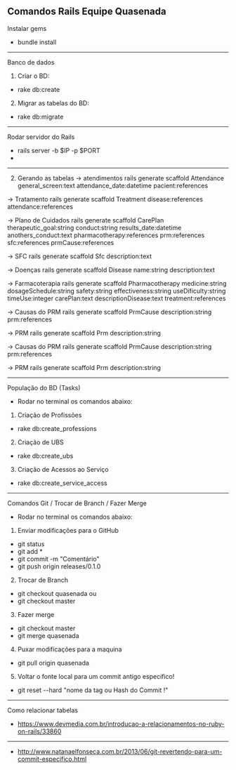 ## Comandos Rails Equipe Quasenada

Instalar gems
- bundle install

--------------------------------

Banco de dados
1. Criar o BD:
- rake db:create

2. Migrar as tabelas do BD:
- rake db:migrate

-------------------------------

Rodar servidor do Rails
- rails server -b $IP -p $PORT
- 

-----------------------------
2. Gerando as tabelas
-> atendimentos 
rails generate scaffold Attendance general_screen:text attendance_date:datetime pacient:references

-> Tratamento
rails generate scaffold Treatment disease:references attendance:references

-> Plano de Cuidados
rails generate scaffold CarePlan therapeutic_goal:string conduct:string results_date:datetime anothers_conduct:text pharmacotherapy:references prm:references sfc:references prmCause:references 

-> SFC
rails generate scaffold Sfc description:text

-> Doenças
rails generate scaffold Disease name:string description:text

-> Farmacoterapia
rails generate scaffold Pharmacotherapy medicine:string dosageSchedule:string safety:string effectiveness:string useDificulty:string timeUse:integer carePlan:text descriptionDisease:text treatment:references


-> Causas do PRM
rails generate scaffold PrmCause description:string prm:references

-> PRM
rails generate scaffold Prm description:string


-> Causas do PRM
rails generate scaffold PrmCause description:string prm:references

-> PRM
rails generate scaffold Prm description:string


----------------------------------------

População do BD (Tasks)

* Rodar no terminal os comandos abaixo:

1. Criação de Profissões
- rake db:create_professions

2. Criação de UBS
- rake db:create_ubs

3. Criação de Acessos ao Serviço
- rake db:create_service_access

----------------------------------------------

Comandos Git / Trocar de Branch / Fazer Merge

* Rodar no terminal os comandos abaixo:

1. Enviar modificações para o GitHub
- git status
- git add *
- git commit -m "Comentário"
- git push origin releases/0.1.0

2. Trocar de Branch
- git checkout quasenada
ou
- git checkout master

3. Fazer merge
- git checkout master
- git merge quasenada

4. Puxar modificações para a maquina
- git pull origin quasenada

5. Voltar o fonte local para um commit antigo especifico!
- git reset --hard "nome da tag ou Hash do Commit !"

----------------------------------------------------------------------------------

Como relacionar tabelas

- https://www.devmedia.com.br/introducao-a-relacionamentos-no-ruby-on-rails/33860

-----------------------------------------------------------------------------------

- http://www.natanaelfonseca.com.br/2013/06/git-revertendo-para-um-commit-especifico.html


